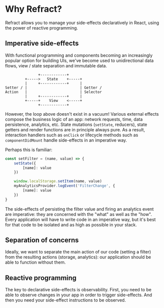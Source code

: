 # Why Refract?

Refract allows you to manage your side-effects declaratively in React, using the power of reactive programming.


## Imperative side-effects

With functional programming and components becoming an increasingly popular option for building UIs, we've become used to unidirectional data flows, view / state separation and immutable data.

```
               +------------+
         +----->   State    +-----+
         |     +------------+     |
Setter / |                        | Getter /
Action   |                        | Selector
         |     +------------+     |
         +-----+    View    <-----+
               +------------+
```

However, the loop above doesn't exist in a vacuum! Various external effects compose the business logic of an app: network requests, time, data persistence, analytics, etc. State mutations (`setState`, reducers), state getters and render functions are in principle always pure. As a result, interaction handlers such as `onClick` or lifecycle methods such as `componentDidMount` handle side-effects in an imperative way.

Perhaps this is familiar:

```js
const setFilter = (name, value) => {
    setState({
        [name]: value
    })

    window.localStorage.setItem(name, value)
    myAnalyticsProvider.logEvent('FilterChange', {
        [name]: value
    })
}
```

The side-effects of persisting the filter value and firing an analytics event are imperative: they are concerned with the "what" as well as the "how". Every application will have to write code in an imperative way, but it's best for that code to be isolated and as high as possible in your stack.


## Separation of concerns

Ideally, we want to separate the main action of our code (setting a filter) from the resulting actions (storage, analytics): our application should be able to function without them.


## Reactive programming

The key to declarative side-effects is observability. First, you need to be able to observe changes in your app in order to trigger side-effects. And then you need your side-effect instructions to be observed.
